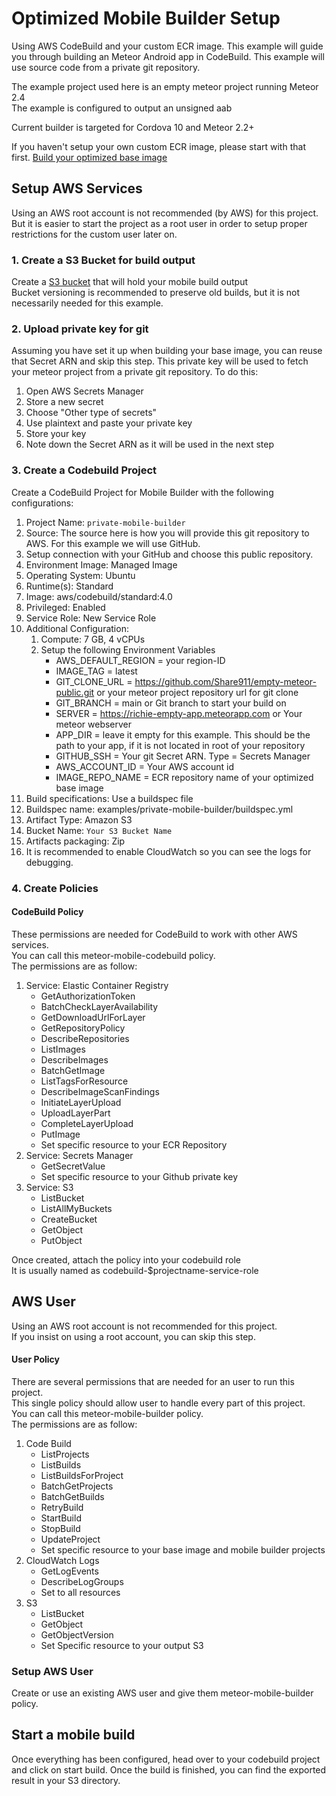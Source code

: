 # Optimized Mobile Builder Setup

Using AWS CodeBuild and your custom ECR image.
This example will guide you through building an Meteor Android app in CodeBuild.
This example will use source code from a private git repository.

The example project used here is an empty meteor project running Meteor 2.4  
The example is configured to output an unsigned aab

Current builder is targeted for Cordova 10 and Meteor 2.2+  

If you haven't setup your own custom ECR image, please start with that first.
[Build your optimized base image](https://github.com/Share911/meteor-cordova-android-aws-examples/tree/main/examples/optimized-build/base-image)

## Setup AWS Services
Using an AWS root account is not recommended (by AWS) for this project.  
But it is easier to start the project as a root user in order to setup proper restrictions for the custom user later on.  

### 1. Create a S3 Bucket for build output
Create a [S3 bucket](https://s3.console.aws.amazon.com/s3/home) that will hold your mobile build output  
Bucket versioning is recommended to preserve old builds, but it is not necessarily needed for this example.

### 2. Upload private key for git
Assuming you have set it up when building your base image, you can reuse that Secret ARN and skip this step.
This private key will be used to fetch your meteor project from a private git repository.
To do this:
1. Open AWS Secrets Manager
2. Store a new secret
3. Choose "Other type of secrets"
4. Use plaintext and paste your private key
5. Store your key
6. Note down the Secret ARN as it will be used in the next step

### 3. Create a Codebuild Project
Create a CodeBuild Project for Mobile Builder with the following configurations:
1. Project Name: `private-mobile-builder`
2. Source: The source here is how you will provide this git repository to AWS. For this example we will use GitHub.
3. Setup connection with your GitHub and choose this public repository.
4. Environment Image: Managed Image
5. Operating System: Ubuntu
6. Runtime(s): Standard
7. Image: aws/codebuild/standard:4.0
8. Privileged: Enabled
9. Service Role: New Service Role
10. Additional Configuration: 
     1. Compute: 7 GB, 4 vCPUs
     2. Setup the following Environment Variables
         * AWS_DEFAULT_REGION = your region-ID
         * IMAGE_TAG = latest
         * GIT_CLONE_URL = https://github.com/Share911/empty-meteor-public.git or your meteor project repository url for git clone
         * GIT_BRANCH = main or Git branch to start your build on
         * SERVER = https://richie-empty-app.meteorapp.com or Your meteor webserver
         * APP_DIR = leave it empty for this example. This should be the path to your app, if it is not located in root of your repository
         * GITHUB_SSH = Your git Secret ARN. Type = Secrets Manager
         * AWS_ACCOUNT_ID = Your AWS account id
         * IMAGE_REPO_NAME = ECR repository name of your optimized base image
11. Build specifications: Use a buildspec file
12. Buildspec name: examples/private-mobile-builder/buildspec.yml
13. Artifact Type: Amazon S3
14. Bucket Name: `Your S3 Bucket Name`
15. Artifacts packaging: Zip
16. It is recommended to enable CloudWatch so you can see the logs for debugging.

### 4. Create Policies

#### CodeBuild Policy
These permissions are needed for CodeBuild to work with other AWS services.  
You can call this meteor-mobile-codebuild policy.  
The permissions are as follow:
1. Service: Elastic Container Registry
    * GetAuthorizationToken
    * BatchCheckLayerAvailability
    * GetDownloadUrlForLayer
    * GetRepositoryPolicy
    * DescribeRepositories
    * ListImages
    * DescribeImages
    * BatchGetImage
    * ListTagsForResource
    * DescribeImageScanFindings
    * InitiateLayerUpload
    * UploadLayerPart
    * CompleteLayerUpload
    * PutImage
    * Set specific resource to your ECR Repository
2. Service: Secrets Manager
    * GetSecretValue
    * Set specific resource to your Github private key
3. Service: S3
    * ListBucket
    * ListAllMyBuckets
    * CreateBucket
    * GetObject
    * PutObject

Once created, attach the policy into your codebuild role  
It is usually named as codebuild-$projectname-service-role  

## AWS User
Using an AWS root account is not recommended for this project.  
If you insist on using a root account, you can skip this step.  

#### User Policy
There are several permissions that are needed for an user to run this project.  
This single policy should allow user to handle every part of this project.  
You can call this meteor-mobile-builder policy.  
The permissions are as follow:
1. Code Build
    * ListProjects
    * ListBuilds
    * ListBuildsForProject
    * BatchGetProjects
    * BatchGetBuilds
    * RetryBuild
    * StartBuild
    * StopBuild
    * UpdateProject
    * Set specific resource to your base image and mobile builder projects
2. CloudWatch Logs
    * GetLogEvents
    * DescribeLogGroups
    * Set to all resources
2. S3
    * ListBucket
    * GetObject
    * GetObjectVersion
    * Set Specific resource to your output S3

### Setup AWS User
Create or use an existing AWS user and give them meteor-mobile-builder policy.

## Start a mobile build
Once everything has been configured, head over to your codebuild project and click on start build.
Once the build is finished, you can find the exported result in your S3 directory.
